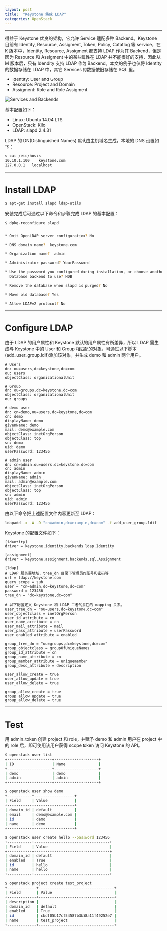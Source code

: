 ```yaml
---
layout: post
title:  "Keystone 集成 LDAP"
categories: OpenStack
---
```


--------------

得益于 Keystone 优良的架构，它允许 Service 适配多种 Backend。Keystone 目前有 Identity, Resource, Assigment, Token, Policy, Catatlog 等 service，在 K 版本中，Identity, Resource, Assigment 都支持 LDAP 作为其 Backend，但是因为 Resource 和 Assigment 中的某些属性在 LDAP 并不能很好的支持，因此从 M 版本后，只有 Idendity 支持 LDAP 作为 Backend。本文的例子也仅将 Identity 的数据存储在 LDAP 中，其它 Services 的数据依旧存储在 SQL 里。

- Identity: User and Group
- Resource: Project and Domain
- Assigment: Role and Role Assigment

![Services and Backends](http://7xp2eu.com1.z0.glb.clouddn.com/keystone%20service%20and%20backend.png?imageView2/1/w/1300/q/100) 

基本配置如下：

- Linux: Ubuntu 14.04 LTS
- OpenStack: Kilo
- LDAP: slapd 2.4.31

LDAP 的 DN(Distinguished Names) 默认由主机域名生成，本地的 DNS 设置如下：

~~~ bash
$ cat /etc/hosts
10.10.1.100    keystone.com
127.0.0.1   localhost
~~~
----------------

# Install LDAP

~~~ bash
$ apt-get install slapd ldap-utils
~~~

安装完成后可通过以下命令和步骤完成 LDAP 的基本配置：

~~~ bash
$ dpkg-reconfigure slapd


* Omit OpenLDAP server configuration? No

* DNS domain name?  keystone.com

* Organization name?  admin

* Administrator password? YourPassword

* Use the password you configured during installation, or choose another one
  Database backend to use? HDB

* Remove the database when slapd is purged? No

* Move old database? Yes

* Allow LDAPv2 protocol? No
~~~


---------------

# Configure LDAP

由于 LDAP 的用户属性和 Keystone 默认的用户属性有所差异，所以 LDAP 需生成与 Keystone 中的 User 和 Group 相匹配的对象，可通过以下脚本(add\_user\_group.ldif)添加该对象，并生成 demo 和 admin 两个用户。

~~~
# Users
dn: ou=users,dc=keystone,dc=com
ou: users
objectClass: organizationalUnit

# Group
dn: ou=groups,dc=keystone,dc=com
objectClass: organizationalUnit
ou: groups

# demo user
dn: cn=demo,ou=users,dc=keystone,dc=com
cn: demo
displayName: demo
givenName: demo
mail: demo@example.com
objectClass: inetOrgPerson
objectClass: top
sn: demo
uid: demo
userPassword: 123456

# admin user
dn: cn=admin,ou=users,dc=keystone,dc=com
cn: admin
displayName: admin
givenName: admin
mail: admin@example.com
objectClass: inetOrgPerson
objectClass: top
sn: admin
uid: admin
userPassword: 123456
~~~

由以下命令把上述配置文件内容更新至 LDAP：

~~~ bash
ldapadd -x -W -D "cn=admin,dc=example,dc=com" -f add_user_group.ldif
~~~

Keystone 的配置文件如下：

~~~
[identity]
driver = keystone.identity.backends.ldap.Identity

[assignment]
driver = keystone.assignment.backends.sql.Assignment

[ldap]
# LDAP 服务器地址，tree_dn 目录下管理员的账号和密码等
url = ldap://keystone.com              
query_scope = sub
user = "cn=admin,dc=keystone,dc=com" 
password = 123456
tree_dn = "dc=keystone,dc=com"

# 以下配置定义 Keystone 和 LDAP 二者的属性的 mapping 关系。
user_tree_dn = "ou=users,dc=keystone,dc=com"  
user_objectclass = inetOrgPerson
user_id_attribute = cn
user_name_attribute = cn
user_mail_attribute = mail
user_pass_attribute = userPassword
user_enabled_attribute = enabled

group_tree_dn = "ou=groups,dc=keystone,dc=com"
group_objectclass = groupOfUniqueNames
group_id_attribute = cn
group_name_attribute = cn
group_member_attribute = uniquemember
group_desc_attribute = description

user_allow_create = true
user_allow_update = true
user_allow_delete = true

group_allow_create = true
group_allow_update = true
group_allow_delete = true
~~~

--------------------

# Test

用 admin_token 创建 project 和 role，并赋予 demo 和 admin 用户在 project 中的 role 后，即可使用该用户获得 scope token 访问 Keystone 的 API。

~~~ bash
$ openstack user list
+--------------------+--------------------+
| ID                 | Name               |
+--------------------+--------------------+
| demo               | demo               |
| admin              | admin              |
+--------------------+--------------------+

$ openstack user show demo
+-----------+------------------+
| Field     | Value            |
+-----------+------------------+
| domain_id | default          |
| email     | demo@example.com |
| id        | demo             |
| name      | demo             |
+-----------+------------------+

$ openstack user create hello --password 123456
+-----------+----------------------------------+
| Field     | Value                            |
+-----------+----------------------------------+
| domain_id | default                          |
| enabled   | True                             |
| id        | hello                            |
| name      | hello                            |
+-----------+----------------------------------+

$ openstack project create test_project
+-------------+----------------------------------+
| Field       | Value                            |
+-------------+----------------------------------+
| description |                                  |
| domain_id   | default                          |
| enabled     | True                             |
| id          | cbdf05b17cf54587b3b58a11f49252e7 |
| name        | test_project                     |
+-------------+----------------------------------+
~~~
